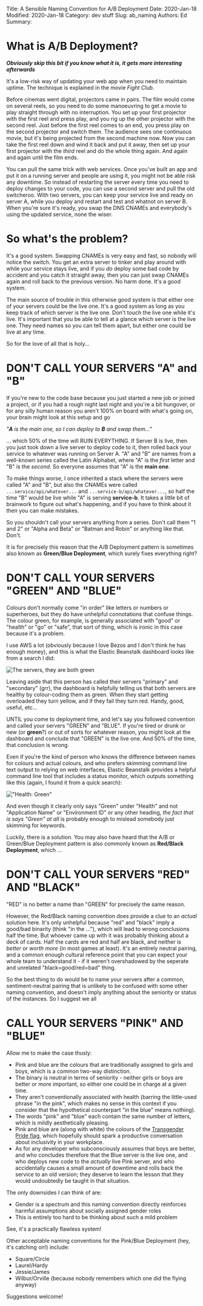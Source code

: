 Title: A Sensible Naming Convention for A/B Deployment
Date: 2020-Jan-18
Modified: 2020-Jan-18
Category: dev stuff
Slug: ab_naming
Authors: Ed
Summary:

# What is A/B Deployment?

***Obviously skip this bit if you know what it is, it gets more interesting afterwards***

It's a low-risk way of updating your web app when you need to maintain uptime. The technique is explained in the movie *Fight Club*.

Before cinemas went digital, projectors came in pairs. The film would come on several reels, so you need to do some manoeuvring to get a movie to play straight through with no interruption. You set up your first projector with the first reel and press play, and you rig up the other projector with the second reel. Just before the first reel comes to an end, you press play on the second projector and switch them. The audience sees one continuous movie, but it's being projected from the second machine now. Now you can take the first reel down and wind it back and put it away, then set up your first projector with the _third_ reel and do the whole thing again. And again and again until the film ends.

You can pull the same trick with web services. Once you've built an app and put it on a running server and people are using it, you might not be able risk any downtime. So instead of restarting the server every time you need to deploy changes to your code, you can use a second server and pull the old switcheroo. With two servers, you can keep your service live and ready on server A, while you deploy and restart and test and whatnot on server B. When you're sure it's ready, you swap the DNS CNAMEs and everybody's using the updated service, none the wiser.

# So what's the problem?

It's a good system. Swapping CNAMEs is very easy and fast, so nobody will notice the switch. You get an extra server to tinker and play around with while your service stays live, and if you *do* deploy some bad code by accident and you catch it straight away, then you can just swap CNAMEs again and roll back to the previous version. No harm done. It's a good system.

The main source of trouble in this otherwise good system is that either one of your servers could be the live one. It's a good system as long as you keep track of which server is the live one. Don't touch the live one while it's live. It's important that you be able to tell at a glance which server is the live one. They need names so you can tell them apart, but either one could be live at any time.

So for the love of all that is holy...

# DON'T CALL YOUR SERVERS "A" and "B"

If you're new to the code base because you just started a new job or joined a project, or if you had a rough night last night and you're a bit hungover, or for any silly human reason you aren't 100% on board with what's going on, your brain might look at this setup and go

*"**A** is the main one, so I can deploy to **B** and swap them..."*

... which 50% of the time will RUIN EVERYTHING. If Server B is live, then you just took down a live server to deploy code to it, then rolled back your service to whatever was running on Server A. "A" and "B" are names from a well-known series called the Latin Alphabet, where "A" is the *first* letter and "B" is the *second*. So everyone assumes that "A" is the **main one**.

To make things worse, I once inherited a stack where the servers were called "A" and "B", but also the CNAMEs were called `...service/api/whatever...` and `...service-b/api/whatever...`, so half the time "B" would be live while "A" is serving **service-b**. It takes a little bit of brainwork to figure out what's happening, and if you have to think about it then you can make mistakes.

So you shouldn't call your servers anything from a series. Don't call them "1 and 2" or "Alpha and Beta" or "Batman and Robin" or anything like that. Don't.

It is for precisely this reason that the A/B Deployment pattern is sometimes also known as **Green/Blue Deployment**, which surely fixes everything right?

# DON'T CALL YOUR SERVERS "GREEN" AND "BLUE"

Colours don't normally come "in order" like letters or numbers or superheroes, but they do have unhelpful connotations that confuse things. The colour green, for example, is generally associated with "good" or "health" or "go" or "safe", that sort of thing, which is ironic in this case because it's a problem.

I use AWS a lot (obviously because I love Bezos and I don't think he has enough money), and this is what the Elastic Beanstalk dashboard looks like from a search I did:

![The servers, they are both green]({static}/images/eb-dash.png)

Leaving aside that this person has called their servers "primary" and "secondary" (grr), the dashboard is helpfully telling us that both servers are healthy by colour-coding them as green. When they start getting overloaded they turn yellow, and if they fail they turn red. Handy, good, useful, etc...

UNTIL you come to deployment time, and let's say you followed convention and called your servers "GREEN" and "BLUE". If you're tired or drunk or new (or **green**?) or out of sorts for whatever reason, you might look at the dashboard and conclude that "GREEN" is the live one. And 50% of the time, that conclusion is wrong.

Even if you're the kind of person who knows the difference between names for colours and actual colours, and who prefers skimming command line text output to relying on web interfaces, Elastic Beanstalk provides a helpful command line tool that includes a status monitor, which outputs something like this (again, I found it from a quick search):

!["Health: Green"]({static}/images/eb-status.png)

And even though it clearly only says "Green" under "Health" and not "Application Name" or "Environment ID" or any other heading, *the fact that is says "Green" at all* is probably enough to mislead somebody just skimming for keywords.

Luckily, there is a solution. You may also have heard that the A/B or Green/Blue Deployment pattern is also commonly known as **Red/Black Deployment**, which ...

# DON'T CALL YOUR SERVERS "RED" AND "BLACK"

"RED" is no better a name than "GREEN" for precisely the same reason.

However, the Red/Black naming convention does provide a clue to an *actual* solution here. It's only unhelpful because "red" and "black" imply a good/bad binarity (think "in the ..."), which will lead to wrong conclusions half the time. But whoever came up with it was probably thinking about a deck of cards. Half the cards are red and half are black, and neither is *better* or *worth more* (in most games at least). It's an entirely neutral pairing, and a common enough cultural reference point that you can expect your whole team to understand it - if it weren't overshadowed by the seperate and unrelated "black=good/red=bad" thing.

So the best thing to do would be to name your servers after a common, sentiment-neutral pairing that is unlikely to be confused with some other naming convention, and doesn't imply anything about the seniority or status of the instances. So I suggest we all

# CALL YOUR SERVERS "PINK" AND "BLUE"

Allow me to make the case thusly:
 - Pink and blue are the colours that are traditionally assigned to girls and boys, which is a common two-way distinction.
 - The binary is neutral in terms of seniority - neither girls or boys are better or more important, so either one could be in charge at a given time.
 - They aren't conventionally associated with health (barring the little-used phrase "in the pink", which makes no sense in this context if you consider that the hypothetical counterpart "in the blue" means nothing).
 - The words "pink" and "blue" each contain the same number of letters, which is mildly aesthetically pleasing.
 - Pink and blue are (along with white) the colours of the [Transgender Pride flag](https://en.wikipedia.org/wiki/Transgender_flags#/media/File:Transgender_Pride_flag.svg), which hopefully should spark a productive conversation about inclusivity in your workplace.
 - As for any developer who subconsciously assumes that boys are better, and who concludes therefore that the Blue server is the live one, and who deploys new code to the *actually* live Pink server, and who accidentally causes a small amount of downtime and rolls back the service to an old version; they deserve to learn the lesson that they would undoubtedly be taught in that situation.

 The only downsides I can think of are:
 - Gender is a spectrum and this naming convention directly reinforces harmful assumptions about socially assigned gender roles
 - This is entirely too hard to be thinking about such a mild problem

See, it's a practically flawless system!

Other acceptable naming conventions for the Pink/Blue Deployment (hey, it's catching on!) include:
 - Square/Circle
 - Laurel/Hardy
 - Jessie/James
 - Wilbur/Orville (because nobody remembers which one did the flying anyway)
 
 Suggestions welcome!



